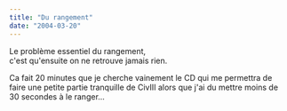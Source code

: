 ```yaml
---
title: "Du rangement"
date: "2004-03-20"
---
```


Le problème essentiel du rangement,  
c'est qu'ensuite on ne retrouve jamais rien.

Ca fait 20 minutes que je cherche vainement le CD qui me permettra de faire une petite partie tranquille de CivIII alors que j'ai du mettre moins de 30 secondes à le ranger...
